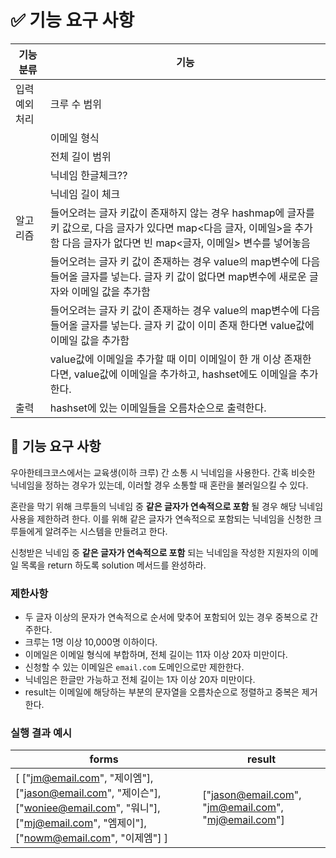 # ✅ 기능 요구 사항

| 기능 분류 | 기능 |
| --- | --- |
| 입력 예외 처리 | 크루 수 범위 |
|  | 이메일 형식 |
|  | 전체 길이 범위 |
|  | 닉네임 한글체크?? |
|  | 닉네임 길이 체크 |
| 알고리즘 | 들어오려는 글자 키값이 존재하지 않는 경우 hashmap에 글자를 키 값으로, 다음 글자가 있다면 map<다음 글자, 이메일>을 추가함 다음 글자가 없다면 빈 map<글자, 이메일> 변수를 넣어놓음 |
|  | 들어오려는 글자 키 값이 존재하는 경우  value의 map변수에 다음 들어올 글자를 넣는다. 글자 키 값이 없다면 map변수에 새로운 글자와 이메일 값을 추가함 |
|  | 들어오려는 글자 키 값이 존재하는 경우  value의 map변수에 다음 들어올 글자를 넣는다. 글자 키 값이 이미 존재 한다면 value값에 이메일 값을 추가함 |
|  | value값에 이메일을 추가할 때 이미 이메일이 한 개 이상 존재한다면, value값에 이메일을 추가하고, hashset에도 이메일을 추가한다. |
| 출력 | hashset에 있는 이메일들을 오름차순으로 출력한다. |

## 🚀 기능 요구 사항

우아한테크코스에서는 교육생(이하 크루) 간 소통 시 닉네임을 사용한다. 간혹 비슷한 닉네임을 정하는 경우가 있는데, 이러할 경우 소통할 때 혼란을 불러일으킬 수 있다.

혼란을 막기 위해 크루들의 닉네임 중 **같은 글자가 연속적으로 포함** 될 경우 해당 닉네임 사용을 제한하려 한다. 이를 위해 같은 글자가 연속적으로 포함되는 닉네임을 신청한 크루들에게 알려주는 시스템을 만들려고 한다.


신청받은 닉네임 중 **같은 글자가 연속적으로 포함** 되는 닉네임을 작성한 지원자의 이메일 목록을 return 하도록 solution 메서드를 완성하라.

### 제한사항

- 두 글자 이상의 문자가 연속적으로 순서에 맞추어 포함되어 있는 경우 중복으로 간주한다.
- 크루는 1명 이상 10,000명 이하이다.
- 이메일은 이메일 형식에 부합하며, 전체 길이는 11자 이상 20자 미만이다.
- 신청할 수 있는 이메일은 `email.com` 도메인으로만 제한한다.
- 닉네임은 한글만 가능하고 전체 길이는 1자 이상 20자 미만이다.
- result는 이메일에 해당하는 부분의 문자열을 오름차순으로 정렬하고 중복은 제거한다.

### 실행 결과 예시

| forms | result |
| --- | --- |
| [ ["jm@email.com", "제이엠"], ["jason@email.com", "제이슨"], ["woniee@email.com", "워니"], ["mj@email.com", "엠제이"], ["nowm@email.com", "이제엠"] ] | ["jason@email.com", "jm@email.com", "mj@email.com"] |
